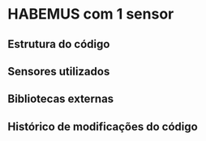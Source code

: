 # HABEMUS com 1 sensor
<!-- (sintaxe do .md: [(https://encurtador.com.br/iRkUC)](https://encurtador.com.br/iRkUC)) -->


## Estrutura do código




## Sensores utilizados



## Bibliotecas externas

## Histórico de modificações do código
